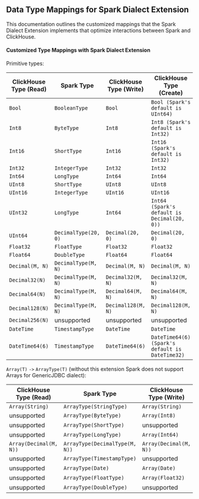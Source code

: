 ## Data Type Mappings for Spark Dialect Extension

This documentation outlines the customized mappings that the Spark Dialect Extension implements that optimize interactions between Spark and ClickHouse.

#### Customized Type Mappings with Spark Dialect Extension

Primitive types:

| ClickHouse Type (Read) | Spark Type           | ClickHouse Type (Write) | ClickHouse Type (Create)                        |
|------------------------|----------------------|-------------------------|-------------------------------------------------|
| `Bool`                 | `BooleanType`        | `Bool`                  | `Bool (Spark's default is UInt64)`              |
| `Int8`                 | `ByteType`           | `Int8`                  | `Int8 (Spark's default is Int32)`               |
| `Int16`                | `ShortType`          | `Int16`                 | `Int16 (Spark's default is Int32)`              |
| `Int32`                | `IntegerType`        | `Int32`                 | `Int32`                                         |
| `Int64`                | `LongType`           | `Int64`                 | `Int64`                                         |
| `UInt8`                | `ShortType`          | `UInt8`                 | `UInt8`                                         |
| `UInt16`               | `IntegerType`        | `UInt16`                | `UInt16`                                        |
| `UInt32`               | `LongType`           | `Int64`                 | `Int64 (Spark's default is Decimal(20, 0))`     |
| `UInt64`               | `DecimalType(20, 0)` | `Decimal(20, 0)`        | `Decimal(20, 0)`                                |
| `Float32`              | `FloatType`          | `Float32`               | `Float32`                                       |
| `Float64`              | `DoubleType`         | `Float64`               | `Float64`                                       |
| `Decimal(M, N)`        | `DecimalType(M, N)`  | `Decimal(M, N)`         | `Decimal(M, N)`                                 |
| `Decimal32(N)`         | `DecimalType(M, N)`  | `Decimal32(M, N)`       | `Decimal32(M, N)`                               |
| `Decimal64(N)`         | `DecimalType(M, N)`  | `Decimal64(M, N)`       | `Decimal64(M, N)`                               |
| `Decimal128(N)`        | `DecimalType(M, N)`  | `Decimal128(M, N)`      | `Decimal128(M, N)`                              |
| `Decimal256(N)`        | unsupported          | unsupported             | unsupported                                     |
| `DateTime`             | `TimestampType`      | `DateTime`              | `DateTime`                                      | 
| `DateTime64(6)`        | `TimestampType`      | `DateTime64(6)`         | `DateTime64(6) (Spark's default is DateTime32)` |


``Array(T)`` `->` ``ArrayType(T)`` (without this extension Spark does not support Arrays for GenericJDBC dialect):

| ClickHouse Type (Read) | Spark Type                     | ClickHouse Type (Write) | ClickHouse Type (Create) |
|------------------------|--------------------------------|-------------------------|--------------------------|
| `Array(String)`        | `ArrayType(StringType)`        | `Array(String)`         | `Array(String)`          |
| unsupported            | `ArrayType(ByteType)`          | `Array(Int8)`           | `Array(Int8)`            |
| unsupported            | `ArrayType(ShortType)`         | unsupported             | unsupported              |
| unsupported            | `ArrayType(LongType)`          | `Array(Int64)`          | `Array(Int64)`           |
| `Array(Decimal(M, N))` | `ArrayType(DecimalType(M, N))` | `Array(Decimal(M, N))`  | `Array(Decimal(M, N))`   |
| unsupported            | `ArrayType(TimestampType)`     | unsupported             | unsupported              |
| unsupported            | `ArrayType(Date)`              | `Array(Date)`           | `Array(Date)`            |
| unsupported            | `ArrayType(FloatType)`         | `Array(Float32)`        | `Array(Float32)`         |
| unsupported            | `ArrayType(DoubleType)`        | unsupported             | unsupported              |
